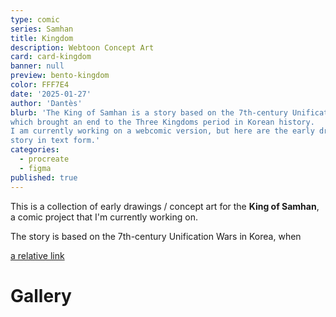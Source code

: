 ```yaml
---
type: comic
series: Samhan
title: Kingdom
description: Webtoon Concept Art
card: card-kingdom
banner: null
preview: bento-kingdom
color: FFF7E4
date: '2025-01-27'
author: 'Dantès'
blurb: 'The King of Samhan is a story based on the 7th-century Unification Wars,
which brought an end to the Three Kingdoms period in Korean history.
I am currently working on a webcomic version, but here are the early drafts of the
story in text form.'
categories:
  - procreate
  - figma
published: true
---
```


<script>
  export let data
  import Gallery from '$lib/components/Gallery.svelte'

  let images = [
    { url: 'img-231', caption: 'Kim Chunchu' },
    { url: 'img-232', caption: "Yeon's Massacre" },
    { url: 'img-233', caption: 'The Kings' },
    { url: 'img-240', caption: 'The Kings (2)' },
    { url: 'img-234', caption: 'Gyebek' },
    { url: 'img-235', caption: "Gyebek's Last Stand" },
    { url: 'img-254', caption: 'Taizong' },
    { url: 'img-236', caption: 'Gaozong' },
    { url: 'img-237', caption: "Abe no Hirafu" },
    { url: 'img-238', caption: "Yeon Gesomun" },
    { url: 'img-239', caption: "Heroes of Goguryeo" },
    { url: 'img-241', caption: "Scenes" },
    { url: 'img-242', caption: "Scenes" },
    { url: 'img-243', caption: "Yushin, Chunchu, Founders" },
    { url: 'img-244', caption: "Silla-Baekje, Goguryeo-Tang" },
    { url: 'img-245', caption: 'Kim Munhee' },
    { url: 'img-246', caption: 'The Three Heroes' },
    { url: 'img-247', caption: 'Young Gyebek' },
    { url: 'img-249', caption: 'Sunduk and Bidam' },
    { url: 'img-251', caption: 'Everyone' },
    { url: 'img-252', caption: 'The Kim Family' },
    { url: 'img-253', caption: 'The Three Kingdoms' },
    { url: 'img-255', caption: 'Everyone' },
    { url: 'img-256', caption: 'The Kim Family' },
    { url: 'img-257', caption: 'The Three Kingdoms' },
  ]

  let images2 = [
   { url: 'img-248', caption: 'The Five Commanders' },
   { url: 'img-250', caption: 'The Young Heroes' },
  ]

</script>



This is a collection of early drawings / concept art for the **King of Samhan**, a comic project that I'm currently working on.

The story is based on the 7th-century Unification Wars in Korea, when

[a relative link](platformr)

# Gallery

<Gallery images = {images} />
<Gallery images = {images2} col = 2 />

